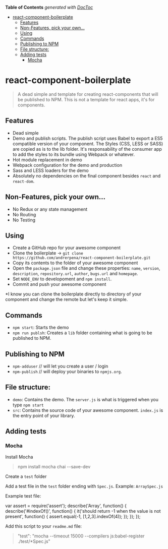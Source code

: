 <!-- START doctoc generated TOC please keep comment here to allow auto update -->
<!-- DON'T EDIT THIS SECTION, INSTEAD RE-RUN doctoc TO UPDATE -->
**Table of Contents**  *generated with [DocToc](https://github.com/thlorenz/doctoc)*

- [react-component-boilerplate](#react-component-boilerplate)
  - [Features](#features)
  - [Non-Features, pick your own...](#non-features-pick-your-own)
  - [Using](#using)
  - [Commands](#commands)
  - [Publishing to NPM](#publishing-to-npm)
  - [File structure:](#file-structure)
  - [Adding tests](#adding-tests)
    - [Mocha](#mocha)

<!-- END doctoc generated TOC please keep comment here to allow auto update -->

# react-component-boilerplate

 > A dead simple and template for creating react-components that will be published to NPM. This is not a template for react apps, it's for components.

## Features

 - Dead simple
 - Demo and publish scripts. The publish script uses Babel to export a ES5 compatible version of your component. 
 The Styles (CSS, LESS or SASS) are copied as is to the lib folder. It's responsability of the consumer app to add the styles to its bundle using Webpack or whatever.
 - Hot module replacement in demo
 - Webpack configuration for the demo and production
 - Sass and LESS loaders for the demo
 - Absolutely no dependencies on the final component besides `react` and `react-dom`.

## Non-Features, pick your own...

 - No Redux or any state management
 - No Routing
 - No Testing
 
## Using

 - Create a GitHub repo for your awesome component
 - Clone the boilerplate -> `git clone https://github.com/andrerpena/react-component-boilerplate.git `
 - Copy its contents to the folder of your awesome component
 - Open the `package.json` file and change these properties: `name`, `version`, `description`, `repository.url`, `author`, `bugs.url` and `homepage`.
 - Set `NODE_ENV` to developoment and `npm install`.
 - Commit and push your awesome component

*I know you can clone the boilerplate directly to directory of your component and change the remote but let's keep it simple.

## Commands

 - `npm start`: Starts the demo
 - `npm run publsh`: Creates a `lib` folder containing what is going to be published to NPM.

## Publishing to NPM

  - `npm-adduser` // will let you create a user / login
  - `npm-publish` // will deploy your binaries to `npmjs.org`.

## File structure:

 - `demo`: Contains the demo. The `server.js` is what is triggered when you type `npm start`
 - `src`: Contains the source code of your awesome component. `index.js` is the entry point of your library.

## Adding tests

### Mocha

Install Mocha

 > npm install mocha chai --save-dev

Create a `test` folder

 Add a test file in the `test` folder ending with `Spec.js`. Example: `ArraySpec.js` 

Example test file:

  var assert = require('assert');
  describe('Array', function() {
    describe('#indexOf()', function() {
      it('should return -1 when the value is not present', function() {
        assert.equal(-1, [1,2,3].indexOf(4));
      });
    });
  });

  Add this script to your `readme.md` file:

  > "test": "mocha --timeout 15000 --compilers js:babel-register ./test/*Spec.js"
